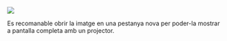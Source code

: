 ![](https://github.com/coopdevs/handbook/wiki/img/mapa_katuma.jpg)

Es recomanable obrir la imatge en una pestanya nova per poder-la mostrar a pantalla completa amb un projector.
